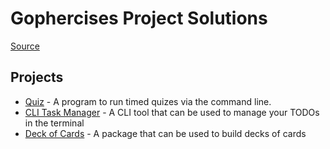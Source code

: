 # Gophercises Project Solutions

[Source](https://gophercises.com/exercises)

## Projects
- [Quiz](https://github.com/o-ifeanyi/gophercises/tree/master/go-quiz) - A program to run timed quizes via the command line.
- [CLI Task Manager](https://github.com/o-ifeanyi/gophercises/tree/master/go-cli-task-mgr) - A CLI tool that can be used to manage your TODOs in the terminal
- [Deck of Cards](https://github.com/o-ifeanyi/gophercises/tree/master/go-card-deck) - A package that can be used to build decks of cards
